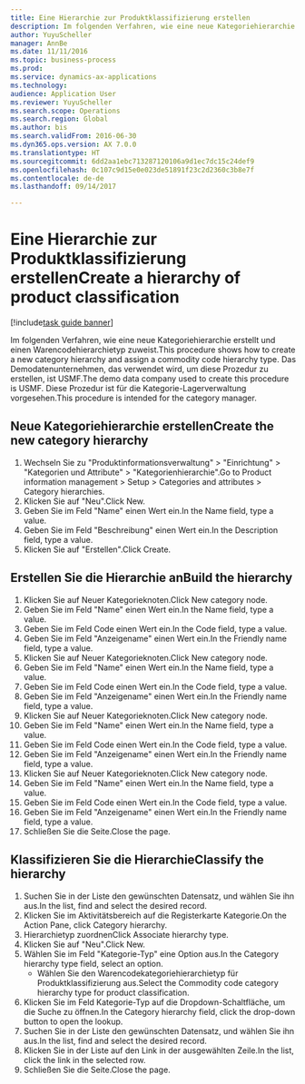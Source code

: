 ```yaml
--- 
title: Eine Hierarchie zur Produktklassifizierung erstellen
description: Im folgenden Verfahren, wie eine neue Kategoriehierarchie erstellt und einen Warencodehierarchietyp zuweist.
author: YuyuScheller
manager: AnnBe
ms.date: 11/11/2016
ms.topic: business-process
ms.prod: 
ms.service: dynamics-ax-applications
ms.technology: 
audience: Application User
ms.reviewer: YuyuScheller
ms.search.scope: Operations
ms.search.region: Global
ms.author: bis
ms.search.validFrom: 2016-06-30
ms.dyn365.ops.version: AX 7.0.0
ms.translationtype: HT
ms.sourcegitcommit: 6dd2aa1ebc713287120106a9d1ec7dc15c24def9
ms.openlocfilehash: 0c107c9d15e0e023de51891f23c2d2360c3b8e7f
ms.contentlocale: de-de
ms.lasthandoff: 09/14/2017

---
```

# <a name="create-a-hierarchy-of-product-classification"></a><span data-ttu-id="6431f-103">Eine Hierarchie zur Produktklassifizierung erstellen</span><span class="sxs-lookup"><span data-stu-id="6431f-103">Create a hierarchy of product classification</span></span>

[!include[task guide banner](../../includes/task-guide-banner.md)]

<span data-ttu-id="6431f-104">Im folgenden Verfahren, wie eine neue Kategoriehierarchie erstellt und einen Warencodehierarchietyp zuweist.</span><span class="sxs-lookup"><span data-stu-id="6431f-104">This procedure shows how to create a new category hierarchy and assign a commodity code hierarchy type.</span></span> <span data-ttu-id="6431f-105">Das Demodatenunternehmen, das verwendet wird, um diese Prozedur zu erstellen, ist USMF.</span><span class="sxs-lookup"><span data-stu-id="6431f-105">The demo data company used to create this procedure is USMF.</span></span> <span data-ttu-id="6431f-106">Diese Prozedur ist für die Kategorie-Lagerverwaltung vorgesehen.</span><span class="sxs-lookup"><span data-stu-id="6431f-106">This procedure is intended for the category manager.</span></span>


## <a name="create-the-new-category-hierarchy"></a><span data-ttu-id="6431f-107">Neue Kategoriehierarchie erstellen</span><span class="sxs-lookup"><span data-stu-id="6431f-107">Create the new category hierarchy</span></span>
1. <span data-ttu-id="6431f-108">Wechseln Sie zu "Produktinformationsverwaltung" > "Einrichtung" > "Kategorien und Attribute" > "Kategorienhierarchie".</span><span class="sxs-lookup"><span data-stu-id="6431f-108">Go to Product information management > Setup > Categories and attributes > Category hierarchies.</span></span>
2. <span data-ttu-id="6431f-109">Klicken Sie auf "Neu".</span><span class="sxs-lookup"><span data-stu-id="6431f-109">Click New.</span></span>
3. <span data-ttu-id="6431f-110">Geben Sie im Feld "Name" einen Wert ein.</span><span class="sxs-lookup"><span data-stu-id="6431f-110">In the Name field, type a value.</span></span>
4. <span data-ttu-id="6431f-111">Geben Sie im Feld "Beschreibung" einen Wert ein.</span><span class="sxs-lookup"><span data-stu-id="6431f-111">In the Description field, type a value.</span></span>
5. <span data-ttu-id="6431f-112">Klicken Sie auf "Erstellen".</span><span class="sxs-lookup"><span data-stu-id="6431f-112">Click Create.</span></span>

## <a name="build-the-hierarchy"></a><span data-ttu-id="6431f-113">Erstellen Sie die Hierarchie an</span><span class="sxs-lookup"><span data-stu-id="6431f-113">Build the hierarchy</span></span>
1. <span data-ttu-id="6431f-114">Klicken Sie auf Neuer Kategorieknoten.</span><span class="sxs-lookup"><span data-stu-id="6431f-114">Click New category node.</span></span>
2. <span data-ttu-id="6431f-115">Geben Sie im Feld "Name" einen Wert ein.</span><span class="sxs-lookup"><span data-stu-id="6431f-115">In the Name field, type a value.</span></span>
3. <span data-ttu-id="6431f-116">Geben Sie im Feld Code einen Wert ein.</span><span class="sxs-lookup"><span data-stu-id="6431f-116">In the Code field, type a value.</span></span>
4. <span data-ttu-id="6431f-117">Geben Sie im Feld "Anzeigename" einen Wert ein.</span><span class="sxs-lookup"><span data-stu-id="6431f-117">In the Friendly name field, type a value.</span></span>
5. <span data-ttu-id="6431f-118">Klicken Sie auf Neuer Kategorieknoten.</span><span class="sxs-lookup"><span data-stu-id="6431f-118">Click New category node.</span></span>
6. <span data-ttu-id="6431f-119">Geben Sie im Feld "Name" einen Wert ein.</span><span class="sxs-lookup"><span data-stu-id="6431f-119">In the Name field, type a value.</span></span>
7. <span data-ttu-id="6431f-120">Geben Sie im Feld Code einen Wert ein.</span><span class="sxs-lookup"><span data-stu-id="6431f-120">In the Code field, type a value.</span></span>
8. <span data-ttu-id="6431f-121">Geben Sie im Feld "Anzeigename" einen Wert ein.</span><span class="sxs-lookup"><span data-stu-id="6431f-121">In the Friendly name field, type a value.</span></span>
9. <span data-ttu-id="6431f-122">Klicken Sie auf Neuer Kategorieknoten.</span><span class="sxs-lookup"><span data-stu-id="6431f-122">Click New category node.</span></span>
10. <span data-ttu-id="6431f-123">Geben Sie im Feld "Name" einen Wert ein.</span><span class="sxs-lookup"><span data-stu-id="6431f-123">In the Name field, type a value.</span></span>
11. <span data-ttu-id="6431f-124">Geben Sie im Feld Code einen Wert ein.</span><span class="sxs-lookup"><span data-stu-id="6431f-124">In the Code field, type a value.</span></span>
12. <span data-ttu-id="6431f-125">Geben Sie im Feld "Anzeigename" einen Wert ein.</span><span class="sxs-lookup"><span data-stu-id="6431f-125">In the Friendly name field, type a value.</span></span>
13. <span data-ttu-id="6431f-126">Klicken Sie auf Neuer Kategorieknoten.</span><span class="sxs-lookup"><span data-stu-id="6431f-126">Click New category node.</span></span>
14. <span data-ttu-id="6431f-127">Geben Sie im Feld "Name" einen Wert ein.</span><span class="sxs-lookup"><span data-stu-id="6431f-127">In the Name field, type a value.</span></span>
15. <span data-ttu-id="6431f-128">Geben Sie im Feld Code einen Wert ein.</span><span class="sxs-lookup"><span data-stu-id="6431f-128">In the Code field, type a value.</span></span>
16. <span data-ttu-id="6431f-129">Geben Sie im Feld "Anzeigename" einen Wert ein.</span><span class="sxs-lookup"><span data-stu-id="6431f-129">In the Friendly name field, type a value.</span></span>
17. <span data-ttu-id="6431f-130">Schließen Sie die Seite.</span><span class="sxs-lookup"><span data-stu-id="6431f-130">Close the page.</span></span>

## <a name="classify-the-hierarchy"></a><span data-ttu-id="6431f-131">Klassifizieren Sie die Hierarchie</span><span class="sxs-lookup"><span data-stu-id="6431f-131">Classify the hierarchy</span></span>
1. <span data-ttu-id="6431f-132">Suchen Sie in der Liste den gewünschten Datensatz, und wählen Sie ihn aus.</span><span class="sxs-lookup"><span data-stu-id="6431f-132">In the list, find and select the desired record.</span></span>
2. <span data-ttu-id="6431f-133">Klicken Sie im Aktivitätsbereich auf die Registerkarte Kategorie.</span><span class="sxs-lookup"><span data-stu-id="6431f-133">On the Action Pane, click Category hierarchy.</span></span>
3. <span data-ttu-id="6431f-134">Hierarchietyp zuordnen</span><span class="sxs-lookup"><span data-stu-id="6431f-134">Click Associate hierarchy type.</span></span>
4. <span data-ttu-id="6431f-135">Klicken Sie auf "Neu".</span><span class="sxs-lookup"><span data-stu-id="6431f-135">Click New.</span></span>
5. <span data-ttu-id="6431f-136">Wählen Sie im Feld "Kategorie-Typ" eine Option aus.</span><span class="sxs-lookup"><span data-stu-id="6431f-136">In the Category hierarchy type field, select an option.</span></span>
    * <span data-ttu-id="6431f-137">Wählen Sie den Warencodekategoriehierarchietyp für Produktklassifizierung aus.</span><span class="sxs-lookup"><span data-stu-id="6431f-137">Select the Commodity code category hierarchy type for product classification.</span></span>  
6. <span data-ttu-id="6431f-138">Klicken Sie im Feld Kategorie-Typ auf die Dropdown-Schaltfläche, um die Suche zu öffnen.</span><span class="sxs-lookup"><span data-stu-id="6431f-138">In the Category hierarchy field, click the drop-down button to open the lookup.</span></span>
7. <span data-ttu-id="6431f-139">Suchen Sie in der Liste den gewünschten Datensatz, und wählen Sie ihn aus.</span><span class="sxs-lookup"><span data-stu-id="6431f-139">In the list, find and select the desired record.</span></span>
8. <span data-ttu-id="6431f-140">Klicken Sie in der Liste auf den Link in der ausgewählten Zeile.</span><span class="sxs-lookup"><span data-stu-id="6431f-140">In the list, click the link in the selected row.</span></span>
9. <span data-ttu-id="6431f-141">Schließen Sie die Seite.</span><span class="sxs-lookup"><span data-stu-id="6431f-141">Close the page.</span></span>



